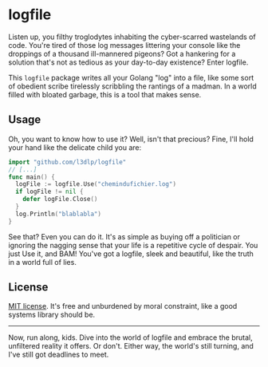 # logfile

Listen up, you filthy troglodytes inhabiting the cyber-scarred wastelands of code. You're tired of those log messages littering your console like the droppings of a thousand ill-mannered pigeons? Got a hankering for a solution that's not as tedious as your day-to-day existence? Enter logfile.

This `logfile` package writes all your Golang "log" into a file, like some sort of obedient scribe tirelessly scribbling the rantings of a madman. In a world filled with bloated garbage, this is a tool that makes sense.

## Usage
Oh, you want to know how to use it? Well, isn't that precious? Fine, I'll hold your hand like the delicate child you are:

```go
import "github.com/l3dlp/logfile"
// [...]
func main() {
  logFile := logfile.Use("chemindufichier.log")
  if logFile != nil {
    defer logFile.Close()
  }
  log.Println("blablabla")
}
```

See that? Even you can do it. It's as simple as buying off a politician or ignoring the nagging sense that your life is a repetitive cycle of despair. You just Use it, and BAM! You've got a logfile, sleek and beautiful, like the truth in a world full of lies.

## License
[MIT license](LICENSE). It's free and unburdened by moral constraint, like a good systems library should be.

---

Now, run along, kids. Dive into the world of logfile and embrace the brutal, unfiltered reality it offers. Or don't. Either way, the world's still turning, and I've still got deadlines to meet.

